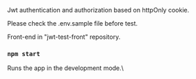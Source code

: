 
Jwt authentication and authorization based on httpOnly cookie.

Please check the .env.sample file before test.

Front-end in "jwt-test-front" repository.

### `npm start`

Runs the app in the development mode.\


